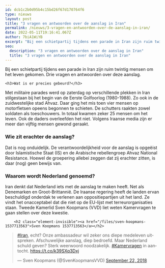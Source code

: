 ```yaml
---
id: dcb1c2b0d95b4c15bd26f67d170764f6
type: nieuws
layout: post
title: "3 vragen en antwoorden over de aanslag in Iran"
permalink: /nieuws/3-vragen-en-antwoorden-over-de-aanslag-in-iran/
date: 2022-05-11T19:16:41.067Z
author: 7biA1WiYB
excerpt: "Bij een schietpartij tijdens een parade in Iran zijn ruim twintig mensen om het leven gekomen. Drie vragen en antwoorden over deze aanslag.  "
seo:
  description: "3 vragen en antwoorden over de aanslag in Iran"
  title: "3 vragen en antwoorden over de aanslag in Iran"
---
```

Bij een schietpartij tijdens een parade in Iran zijn ruim twintig mensen om het leven gekomen. Drie vragen en antwoorden over deze aanslag.  

    <h3>Wat is er precies gebeurd?</h3>
<p>Met militaire parades werd op zaterdag op verschillende plekken in Iran stilgestaan bij het begin van de Eerste Golfoorlog (1980-1988). Zo ook in de zuidwestelijke stad Ahvaz. Daar ging het mis toen vier mensen op motorfietsen opeens begonnen te schieten. De schutters raakten zowel soldaten als toeschouwers. In totaal kwamen zeker 25 mensen om het leven. Ook de daders overleefden het niet. Volgens Iraanse media zijn er meer dan vijftig mensen gewond geraakt.</p>
<h3>Wie zit erachter de aanslag?</h3>
<p>Dat is nog onduidelijk. De verantwoordelijkheid voor de aanslag is opgeëist door Islamistische Staat (IS) en de Arabische rebellengroep Ahvaz National Resistance. Hoewel de groepering allebei zeggen dat zij erachter zitten, is daar (nog) geen bewijs van.</p>
<h3>Waarom wordt Nederland genoemd?</h3>
<p>Iran denkt dat Nederland iets met de aanslag te maken heeft. Net als Denemarken en Groot-Brittannië. De Iraanse regering heeft de landen ervan beschuldigd onderdak te verlenen aan oppositiepartijen uit het land. Ze vindt het onacceptabel dat die niet op de EU-lijst met terreurorganisaties staan. Tweede Kamerlid Sven Koopmans (VVD) liet weten Kamervragen te gaan stellen over deze kwestie. </p>
<p><div class="media media-element-container media-default"><div id="file-534715" class="file file-document file-text-oembed">

        <h2 class="element-invisible"><a href="/files/sven-koopmans-1537713563">Sven Koopmans 1537713563</a></h2>
    
  
  <div class="content">
    
<blockquote class="twitter-tweet" data-width="550"><p lang="nl" dir="ltr"><a href="https://twitter.com/hashtag/Iran?src=hash&amp;ref_src=twsrc%5Etfw">#Iran</a>, echt? Onze ambassadeur wil zeker ons diepe medeleven uitspreken. Afschuwelijke aanslag, diep bedroefd. Maar Nederland schuld geven? Sterk  weerwoord noodzakelijk. <a href="https://twitter.com/hashtag/Kamervragen?src=hash&amp;ref_src=twsrc%5Etfw">#Kamervragen</a> in aantocht. <a href="https://t.co/k39SXq3Dxj">https://t.co/k39SXq3Dxj</a></p>&mdash; Sven Koopmans (@SvenKoopmansVVD) <a href="https://twitter.com/SvenKoopmansVVD/status/1043611123046670337?ref_src=twsrc%5Etfw">September 22, 2018</a></blockquote>
<script async="" src="https://platform.twitter.com/widgets.js" charset="utf-8"></script>
  </div>

  
</div>
</div>  
